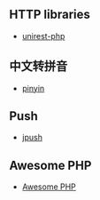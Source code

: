 

HTTP libraries
------
* [unirest-php](https://github.com/Mashape/unirest-php)

中文转拼音
-------
* [pinyin](https://github.com/overtrue/pinyin)

Push
------
* [jpush](https://github.com/jpush/jpush-api-php-client)

Awesome PHP
--------
* [Awesome PHP](https://github.com/ziadoz/awesome-php)
